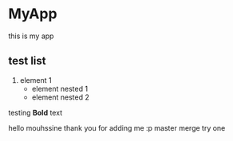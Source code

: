 # MyApp
this is my app

## test list
1. element 1
    - element nested 1 
    - element nested 2


testing **Bold** text
 
 hello mouhssine thank you for adding me :p
 master merge
 try one